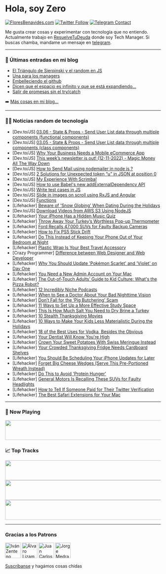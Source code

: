 # Hola, soy Zero

[![FloresBenavides.com](https://img.shields.io/website?down_message=oops&label=MiBlog&style=for-the-badge&up_message=online&url=https%3A%2F%2Ffloresbenavides.com)](https://floresbenavides.com) [![Twitter Follow](https://img.shields.io/twitter/follow/ZeroDragon?color=%231DA1F2&label=Follow&logo=twitter&logoColor=ffffff&style=for-the-badge)](https://twitter.com/zerodragon) [![Telegram Contact](https://img.shields.io/badge/escr%C3%ADbeme-ZeroDragon-%2326A5E4?style=for-the-badge&logo=telegram)](https://t.me/zerodragon)

Me gusta crear cosas y experimentar con tecnología que no entiendo.
Actualmente trabajo en [ResuelveTuDeuda](http://github.com/resuelve) donde soy Tech Manager.
Si buscas chamba, mandame un mensaje en [telegram](https://t.me/zerodragon).

---

### 📕 Últimas entradas en mi blog
<!-- BLOG-POST-LIST:START -->
- [El Triángulo de Sierpinski y el random en JS](https://floresbenavides.com/el-triangulo-de-sierpinski-y-el-random-en-js/)
- [Una para los managers](https://floresbenavides.com/una-para-los-managers/)
- [Embelleciendo el github](https://floresbenavides.com/embelleciendo-el-github/)
- [Dicen que el espacio es infinito y que se está expandiendo…](https://floresbenavides.com/dicen-que-el-espacio-es-infinito-y-que-se-esta-expandiendo/)
- [Salir de promesas sin el try/catch](https://floresbenavides.com/salir-de-promesas-sin-el-try-catch/)
<!-- BLOG-POST-LIST:END -->

➡️ [Más cosas en mi blog...](https://floresbenavides.com)

---

### 👨‍💻 Noticias random de tecnología
<!-- TECH-POSTS:START -->
- [Dev.to/JS] [03.06 - State &amp; Props - Send User List data through multiple components &lpar;functional components&rpar;](https://dev.to/adriangheo/0306-state-props-send-user-list-data-through-multiple-components-functional-components-3pc7)
- [Dev.to/JS] [03.05 - State &amp; Props - Send User List data through multiple components &lpar;class components&rpar;](https://dev.to/adriangheo/0305-state-props-send-user-list-data-through-multiple-components-class-components-20di)
- [Dev.to/JS] [Why Your Business Needs a Mobile eCommerce App](https://dev.to/zoyascoot/why-your-business-needs-a-mobile-ecommerce-app-bc4)
- [Dev.to/JS] [This week’s newsletter is out! &lpar;12-11-2022&rpar; - Magic Money All The Way Down](https://dev.to/mjgs/this-weeks-newsletter-is-out-12-11-2022-magic-money-all-the-way-down-5dfo)
- [Dev.to/JS] [How to Send Mail using nodemailer in node js ?](https://dev.to/akshdesai1/how-to-send-mail-using-nodemailer-in-node-js--ifb)
- [Dev.to/JS] [2 Solutions for Unexpected token “u” in JSON at position 0](https://dev.to/clebermasters/2-solutions-for-unexpected-token-u-in-json-at-position-0-2icf)
- [Dev.to/JS] [My Experience With Scrimba!](https://dev.to/aditiintechk/my-experience-with-scrimba-8e8)
- [Dev.to/JS] [How to use Babel&#39;s new addExternalDependency API](https://dev.to/goatandsheep/how-to-use-babels-new-addexternaldependency-api-338h)
- [Dev.to/JS] [Write test cases in JS](https://dev.to/nehasoni988/write-test-cases-in-js-2mll)
- [Dev.to/JS] [Slide in images on scroll using RxJS and Angular](https://dev.to/railsstudent/slide-in-images-on-scroll-using-rxjs-and-angular-c7e)
- [Dev.to/JS] [Functions](https://dev.to/calebmccoy04/functions-o88)
- [Lifehacker] [Beware of &#39;Snow Globing&#39; When Dating During the Holidays](https://lifehacker.com/beware-of-snow-globing-when-dating-during-the-holidays-1849768804)
- [Dev.to/JS] [Download Videos from AWS S3 Using NodeJS](https://dev.to/benank/download-videos-from-aws-s3-using-nodejs-2glm)
- [Lifehacker] [Your iPhone Has a Hidden Music Quiz](https://lifehacker.com/your-iphone-has-a-hidden-music-quiz-1849774243)
- [Lifehacker] [Throw Away Your Turkey’s Worthless Pop-up Thermometer](https://lifehacker.com/throw-away-your-turkey-s-worthless-pop-up-thermometer-1849774059)
- [Lifehacker] [Ford Recalls 47,000 SUVs for Faulty Backup Cameras](https://lifehacker.com/ford-recalls-47-000-suvs-for-faulty-backup-cameras-1849773797)
- [Lifehacker] [How to Fix PS5 Stick Drift](https://lifehacker.com/how-to-fix-ps5-stick-drift-1849773700)
- [Lifehacker] [Do This Instead of Keeping Your Phone Out of Your Bedroom at Night](https://lifehacker.com/do-this-instead-of-keeping-your-phone-out-of-your-bedro-1849773354)
- [Lifehacker] [Plastic Wrap Is Your Best Travel Accessory](https://lifehacker.com/plastic-wrap-is-your-best-travel-accessory-1849773228)
- [Crazy Programmer] [Difference between Web Designer and Web Developer](https://www.thecrazyprogrammer.com/2022/11/difference-between-web-designer-and-web-developer.html)
- [Lifehacker] [Why You Should Update &#39;Pokémon Scarlet&#39; and &#39;Violet&#39; on Day One](https://lifehacker.com/why-you-should-update-pokemon-scarlet-and-violet-on-day-1849772911)
- [Lifehacker] [You Need a New Admin Account on Your Mac](https://lifehacker.com/you-need-a-new-admin-account-on-your-mac-1849772119)
- [Lifehacker] [The Out-of-Touch Adults’ Guide to Kid Culture: What&#39;s the Pizza Robot?](https://lifehacker.com/what-is-the-pizza-robot-1849773091)
- [Lifehacker] [12 Incredibly Niche Podcasts](https://lifehacker.com/12-incredibly-niche-podcasts-1849759822)
- [Lifehacker] [When to See a Doctor About Your Bad Nighttime Vision](https://lifehacker.com/when-to-see-a-doctor-about-your-bad-nighttime-vision-1849771070)
- [Lifehacker] [Don’t Fall for the ‘Pig Butchering’ Scam](https://lifehacker.com/don-t-fall-for-the-pig-butchering-scam-1849769412)
- [Lifehacker] [11 Ways to Set Up a More Effective Study Space](https://lifehacker.com/11-ways-to-set-up-a-more-effective-study-space-1849769797)
- [Lifehacker] [This Is How Much Salt You Need to Dry Brine a Turkey](https://lifehacker.com/this-is-how-much-salt-you-need-to-dry-brine-a-turkey-1849770121)
- [Lifehacker] [10 Stealth Thanksgiving Movies](https://lifehacker.com/10-stealth-thanksgiving-movies-1849769620)
- [Lifehacker] [10 Ways to Make Your Kids Less Materialistic During the Holidays](https://lifehacker.com/10-ways-to-make-your-kids-less-materialistic-during-the-1849768779)
- [Lifehacker] [18 of the Best Uses for Vodka, Besides the Obvious](https://lifehacker.com/18-of-the-best-uses-for-vodka-besides-the-obvious-1849769532)
- [Lifehacker] [Your Dentist Will Know You&#39;re High](https://lifehacker.com/your-dentist-will-know-youre-high-1849769697)
- [Lifehacker] [Crown Your Sweet Potatoes With Swiss Meringue Instead](https://lifehacker.com/crown-your-sweet-potatoes-with-swiss-meringue-instead-1849769356)
- [Lifehacker] [Your Crowded Thanksgiving Fridge Needs Cardboard Shelves](https://lifehacker.com/your-crowded-thanksgiving-fridge-needs-cardboard-shelve-1849769219)
- [Lifehacker] [You Should Be Scheduling Your iPhone Updates for Later](https://lifehacker.com/you-should-be-scheduling-your-iphone-updates-for-later-1849768674)
- [Lifehacker] [Forget Big Cheese Wedges &lpar;Serve This Pre-Portioned Wreath Instead&rpar;](https://lifehacker.com/forget-big-cheese-wedges-serve-this-pre-portioned-wrea-1849768125)
- [Lifehacker] [Do This to Avoid &#39;Protein Hunger&#39;](https://lifehacker.com/do-this-to-avoid-protein-hunger-1849768279)
- [Lifehacker] [General Motors Is Recalling These SUVs for Faulty Headlights](https://lifehacker.com/general-motors-is-recalling-these-suvs-for-faulty-headl-1849768067)
- [Lifehacker] [How to Tell If Someone Paid for Their Twitter Verification](https://lifehacker.com/how-to-tell-if-someone-paid-for-their-twitter-verificat-1849767131)
- [Lifehacker] [The Best Safari Extensions for Your Mac](https://lifehacker.com/the-best-safari-extensions-for-your-mac-1849766336)<!-- TECH-POSTS:END -->

---

### 🎵 Now Playing
<a href="https://spotify-now-playing-dun.vercel.app/now-playing?open"><img src="https://spotify-now-playing-dun.vercel.app/now-playing" width="540" height="64"></a>

### 📈 Top Tracks
<a href="https://spotify-now-playing-dun.vercel.app/top-tracks?i=1&open"><img src="https://spotify-now-playing-dun.vercel.app/top-tracks?i=1" width="540" height="64"></a>
<a href="https://spotify-now-playing-dun.vercel.app/top-tracks?i=2&open"><img src="https://spotify-now-playing-dun.vercel.app/top-tracks?i=2" width="540" height="64"></a>
<a href="https://spotify-now-playing-dun.vercel.app/top-tracks?i=3&open"><img src="https://spotify-now-playing-dun.vercel.app/top-tracks?i=3" width="540" height="64"></a>

---

### Gracias a los Patrons
[<img src="https://avatars.githubusercontent.com/u/243380?v=4" alt="Iván Zenteno" width="50px">](https://github.com/k001) [<img src="https://avatars.githubusercontent.com/u/19955639?v=4" alt="Álvaro Lizama" width="50px">](https://github.com/alvarolizama) [<img src="https://avatars.githubusercontent.com/u/2718753?v=4" alt="Juan Carlos Ruiz" width="50px">](https://github.com/JuanCrg90) [<img src="https://avatars.githubusercontent.com/u/37025?v=4" alt="Jorge Medrano" width="50px">](https://github.com/h1pp1e) 

[Suscríbanse](https://www.patreon.com/zerodragon) y hagámos cosas chidas
